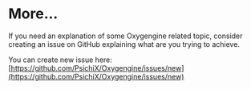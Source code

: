 # More...

If you need an explanation of some Oxygengine related topic, consider creating
an issue on GitHub explaining what are you trying to achieve.

You can create new issue here: [https://github.com/PsichiX/Oxygengine/issues/new](https://github.com/PsichiX/Oxygengine/issues/new)
